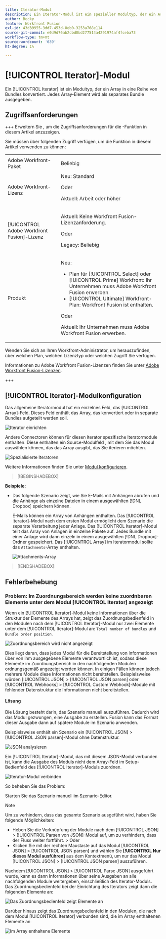 ```yaml
---
title: Iterator-Modul
description: Ein Iterator-Modul ist ein spezieller Modultyp, der ein Array in eine Reihe von Bundles konvertiert. Jedes Array-Element wird als separates Bundle ausgegeben.
author: Becky
feature: Workfront Fusion
exl-id: 43d39955-3dd7-453d-8eb0-3253a768e114
source-git-commit: e0d9d76ab2cbd8bd277514a4291974af4fceba73
workflow-type: tm+mt
source-wordcount: '639'
ht-degree: 1%

---
```


# [!UICONTROL Iterator]-Modul

Ein [!UICONTROL Iterator] ist ein Modultyp, der ein Array in eine Reihe von Bundles konvertiert. Jedes Array-Element wird als separates Bundle ausgegeben.

## Zugriffsanforderungen

+++ Erweitern Sie , um die Zugriffsanforderungen für die -Funktion in diesem Artikel anzuzeigen.

Sie müssen über folgenden Zugriff verfügen, um die Funktion in diesem Artikel verwenden zu können:

<table style="table-layout:auto">
 <col> 
 <col> 
 <tbody> 
  <tr> 
    <td role="rowheader">Adobe Workfront-Paket</td> 
   <td> <p>Beliebig</p> </td> 
  </tr> 
  <tr data-mc-conditions=""> 
   <td role="rowheader">Adobe Workfront-Lizenz</td> 
   <td> Neu: Standard<p>Oder</p><p>Aktuell: Arbeit oder höher</p> </td> 
  </tr> 
  <tr> 
   <td role="rowheader">[!UICONTROL Adobe Workfront Fusion]-Lizenz</td> 
   <td>
   <p>Aktuell: Keine Workfront Fusion-Lizenzanforderung.</p>
   <p>Oder</p>
   <p>Legacy: Beliebig </p>
   </td> 
  </tr> 
  <tr> 
   <td role="rowheader">Produkt</td> 
   <td>
   <p>Neu:</p> <ul><li>Plan für [!UICONTROL Select] oder [!UICONTROL Prime] Workfront: Ihr Unternehmen muss Adobe Workfront Fusion erwerben.</li><li>[!UICONTROL Ultimate] Workfront-Plan: Workfront Fusion ist enthalten.</li></ul>
   <p>Oder</p>
   <p>Aktuell: Ihr Unternehmen muss Adobe Workfront Fusion erwerben.</p>
   </td> 
  </tr>
 </tbody> 
</table>


Wenden Sie sich an Ihren Workfront-Administrator, um herauszufinden, über welchen Plan, welchen Lizenztyp oder welchen Zugriff Sie verfügen.

Informationen zu Adobe Workfront Fusion-Lizenzen finden Sie unter [Adobe Workfront Fusion-Lizenzen](/help/workfront-fusion/set-up-and-manage-workfront-fusion/licensing-operations-overview/license-automation-vs-integration.md).

+++

## [!UICONTROL Iterator]-Modulkonfiguration

Das allgemeine Iteratormodul hat ein einzelnes Feld, das [!UICONTROL Array]-Feld. Dieses Feld enthält das Array, das konvertiert oder in separate Bundles aufgeteilt werden soll.

![Iterator einrichten](assets/set-up-iterator.jpg)

Andere Connectoren können für diesen Iterator spezifische Iteratormodule enthalten. Diese enthalten ein Source-Modulfeld , mit dem Sie das Modul auswählen können, das das Array ausgibt, das Sie iterieren möchten.

![Spezialisierte Iteratoren](assets/specialized-iterators.jpg)

Weitere Informationen finden Sie unter [Modul konfigurieren](/help/workfront-fusion/create-scenarios/add-modules/configure-a-modules-settings.md).

>[!BEGINSHADEBOX]

**Beispiele:**

* Das folgende Szenario zeigt, wie Sie E-Mails mit Anhängen abrufen und die Anhänge als einzelne Dateien in einem ausgewählten [!DNL Dropbox] speichern können.

  E-Mails können ein Array von Anhängen enthalten. Das [!UICONTROL Iterator]-Modul nach dem ersten Modul ermöglicht dem Szenario die separate Verarbeitung jeder Anlage. Das [!UICONTROL Iterator]-Modul teilt das Array von Anlagen in einzelne Pakete auf. Jedes Bundle mit einer Anlage wird dann einzeln in einem ausgewählten [!DNL Dropbox]-Ordner gespeichert. Das [!UICONTROL Array] im Iteratormodul sollte das `Attachments`-Array enthalten.

  ![Attachments-Array](assets/attachments-array.jpg)

>[!ENDSHADEBOX]


## Fehlerbehebung

### Problem: Im Zuordnungsbereich werden keine zuordnbaren Elemente unter dem Modul [!UICONTROL Iterator] angezeigt

Wenn ein [!UICONTROL Iterator]-Modul keine Informationen über die Struktur der Elemente des Arrays hat, zeigt das Zuordnungsbedienfeld in den Modulen nach dem [!UICONTROL Iterator]-Modul nur zwei Elemente unter dem [!UICONTROL Iterator]-Modul an: `Total number of bundles` und `Bundle order position`.

![Zuordnungsbereich wird nicht angezeigt](assets/mapping-panel-doesnt-display.png)

Dies liegt daran, dass jedes Modul für die Bereitstellung von Informationen über von ihm ausgegebene Elemente verantwortlich ist, sodass diese Elemente im Zuordnungsbereich in den nachfolgenden Modulen ordnungsgemäß angezeigt werden können. In einigen Fällen können jedoch mehrere Module diese Informationen nicht bereitstellen. Beispielsweise würden [!UICONTROL JSON] > [!UICONTROL JSON parsen] oder [!UICONTROL Webhooks] > [!UICONTROL Custom Webhook]-Module mit fehlender Datenstruktur die Informationen nicht bereitstellen.

#### Lösung

Die Lösung besteht darin, das Szenario manuell auszuführen. Dadurch wird das Modul gezwungen, eine Ausgabe zu erstellen. Fusion kann das Format dieser Ausgabe dann auf spätere Module im Szenario anwenden.

Beispielsweise enthält ein Szenario ein [!UICONTROL JSON] > [!UICONTROL JSON parsen]-Modul ohne Datenstruktur.

![JSON analysieren](assets/json-parse-json.png)

Ein [!UICONTROL Iterator]-Modul, das mit diesem JSON-Modul verbunden ist, kann die Ausgabe des Moduls nicht dem Array-Feld im Setup-Bedienfeld des [!UICONTROL Iterator]-Moduls zuordnen.

![Iterator-Modul verbinden](assets/connect-iterator-module.png)

So beheben Sie das Problem:

Starten Sie das Szenario manuell im Szenario-Editor.

>[!NOTE]
>
>Um zu verhindern, dass das gesamte Szenario ausgeführt wird, haben Sie folgende Möglichkeiten:
>
>* Heben Sie die Verknüpfung der Module nach dem [!UICONTROL JSON] > [!UICONTROL Parsen von JSON]-Modul auf, um zu verhindern, dass der Fluss weiter fortfährt.
>  &#x200B;>   Oder
>* Klicken Sie mit der rechten Maustaste auf das Modul [!UICONTROL JSON] > [!UICONTROL JSON parsen] und wählen Sie **[!UICONTROL Nur dieses Modul ausführen]** aus dem Kontextmenü, um nur das Modul [!UICONTROL JSON] > [!UICONTROL JSON parsen] auszuführen.

Nachdem [!UICONTROL JSON] > [!UICONTROL Parse JSON] ausgeführt wurde, kann es dann Informationen über seine Ausgaben an alle nachfolgenden Module weitergeben, einschließlich des Iterator-Moduls. Das Zuordnungsbedienfeld bei der Einrichtung des Iterators zeigt dann die folgenden Elemente an:

![Das Zuordnungsbedienfeld zeigt Elemente an](assets/mapping-panel-displays-items.png)

Darüber hinaus zeigt das Zuordnungsbedienfeld in den Modulen, die nach dem Modul [!UICONTROL Iterator] verbunden sind, die im Array enthaltenen Elemente an:

![Im Array enthaltene Elemente](assets/items-contained-in-array.png)
